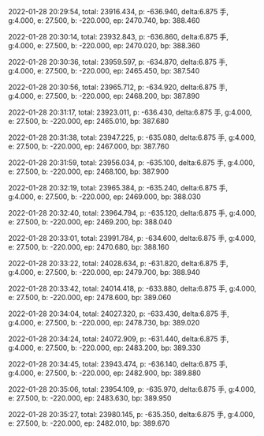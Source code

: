 2022-01-28 20:29:54, total: 23916.434, p: -636.940, delta:6.875 手, g:4.000, e: 27.500, b: -220.000, ep: 2470.740, bp: 388.460

2022-01-28 20:30:14, total: 23932.843, p: -636.860, delta:6.875 手, g:4.000, e: 27.500, b: -220.000, ep: 2470.020, bp: 388.360

2022-01-28 20:30:36, total: 23959.597, p: -634.870, delta:6.875 手, g:4.000, e: 27.500, b: -220.000, ep: 2465.450, bp: 387.540

2022-01-28 20:30:56, total: 23965.712, p: -634.920, delta:6.875 手, g:4.000, e: 27.500, b: -220.000, ep: 2468.200, bp: 387.890

2022-01-28 20:31:17, total: 23923.011, p: -636.430, delta:6.875 手, g:4.000, e: 27.500, b: -220.000, ep: 2465.010, bp: 387.680

2022-01-28 20:31:38, total: 23947.225, p: -635.080, delta:6.875 手, g:4.000, e: 27.500, b: -220.000, ep: 2467.000, bp: 387.760

2022-01-28 20:31:59, total: 23956.034, p: -635.100, delta:6.875 手, g:4.000, e: 27.500, b: -220.000, ep: 2468.100, bp: 387.900

2022-01-28 20:32:19, total: 23965.384, p: -635.240, delta:6.875 手, g:4.000, e: 27.500, b: -220.000, ep: 2469.000, bp: 388.030

2022-01-28 20:32:40, total: 23964.794, p: -635.120, delta:6.875 手, g:4.000, e: 27.500, b: -220.000, ep: 2469.200, bp: 388.040

2022-01-28 20:33:01, total: 23991.784, p: -634.600, delta:6.875 手, g:4.000, e: 27.500, b: -220.000, ep: 2470.680, bp: 388.160

2022-01-28 20:33:22, total: 24028.634, p: -631.820, delta:6.875 手, g:4.000, e: 27.500, b: -220.000, ep: 2479.700, bp: 388.940

2022-01-28 20:33:42, total: 24014.418, p: -633.880, delta:6.875 手, g:4.000, e: 27.500, b: -220.000, ep: 2478.600, bp: 389.060

2022-01-28 20:34:04, total: 24027.320, p: -633.430, delta:6.875 手, g:4.000, e: 27.500, b: -220.000, ep: 2478.730, bp: 389.020

2022-01-28 20:34:24, total: 24072.909, p: -631.440, delta:6.875 手, g:4.000, e: 27.500, b: -220.000, ep: 2483.200, bp: 389.330

2022-01-28 20:34:45, total: 23943.474, p: -636.140, delta:6.875 手, g:4.000, e: 27.500, b: -220.000, ep: 2482.900, bp: 389.880

2022-01-28 20:35:06, total: 23954.109, p: -635.970, delta:6.875 手, g:4.000, e: 27.500, b: -220.000, ep: 2483.630, bp: 389.950

2022-01-28 20:35:27, total: 23980.145, p: -635.350, delta:6.875 手, g:4.000, e: 27.500, b: -220.000, ep: 2482.010, bp: 389.670